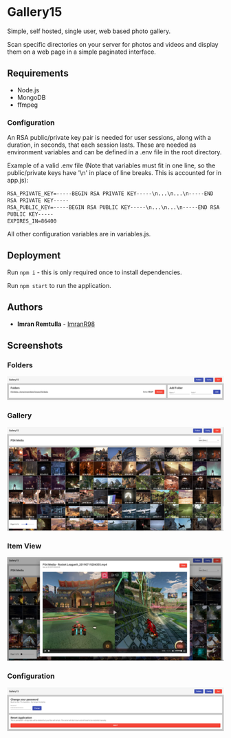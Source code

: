 # Gallery15
Simple, self hosted, single user, web based photo gallery.

Scan specific directories on your server for photos and videos and display them on a web page in a simple paginated interface. 

## Requirements
- Node.js
- MongoDB
- ffmpeg

### Configuration
An RSA public/private key pair is needed for user sessions, along with a duration, in seconds, that each session lasts. These are needed as environment variables and can be defined in a .env file in the root directory.

Example of a valid .env file (Note that variables must fit in one line, so the public/private keys have '\n' in place of line breaks. This is accounted for in app.js):
```
RSA_PRIVATE_KEY=-----BEGIN RSA PRIVATE KEY-----\n...\n...\n-----END RSA PRIVATE KEY-----
RSA_PUBLIC_KEY=-----BEGIN RSA PUBLIC KEY-----\n...\n...\n-----END RSA PUBLIC KEY-----
EXPIRES_IN=86400
```

All other configuration variables are in variables.js.

## Deployment
Run `npm i` - this is only required once to install dependencies.

Run ```npm start``` to run the application.

## Authors
* **Imran Remtulla** - [ImranR98](https://github.com/ImranR98)

## Screenshots
### Folders
![Screenshot of Folders page](/screenshots/folders.png?raw=true "Folders")
### Gallery
![Screenshot of Gallery page](/screenshots/gallery.png?raw=true "Gallery")
### Item View
![Screenshot of Item View](/screenshots/item.png?raw=true "Item View")
### Configuration
![Screenshot of Configuration page](/screenshots/config.png?raw=true "Configuration")

